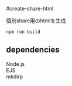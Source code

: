 #create-share-html

個別share用のhtmlを生成  

```
npm run build
```

## dependencies
Node.js  
EJS  
mkdirp